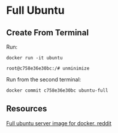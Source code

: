 # Full Ubuntu

## Create From Terminal

Run:

    docker run -it ubuntu

<!---->

    root@c758e36e30bc:/# unminimize

Run from the second terminal:
    
    docker commit c758e36e30bc ubuntu-full

## Resources

[Full ubuntu server image for docker. reddit](https://www.reddit.com/r/docker/comments/n15u8c/full_ubuntu_server_image_for_docker/)
